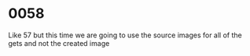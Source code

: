 # 0058

Like 57 but this time we are going to use the source images for all of the gets and not the created image 